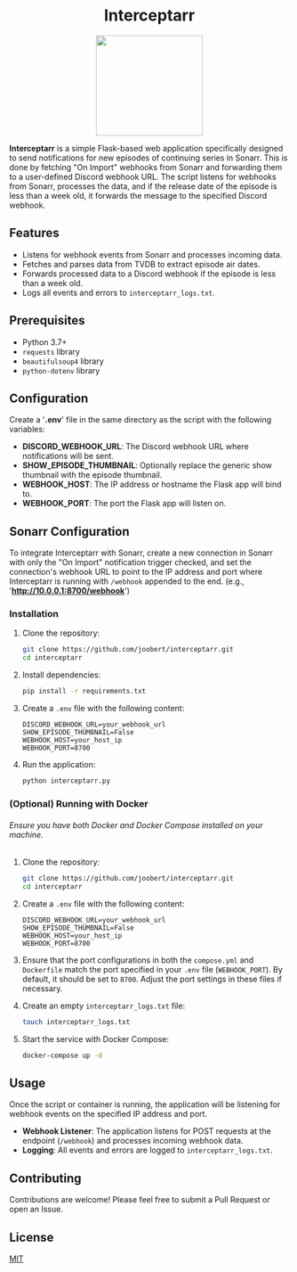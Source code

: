 <h1 align="center">
  Interceptarr
</h1>

<p align="center">
  <img width="192" height="180" src="https://i.imgur.com/EnrnpKp.png">
</p>

**Interceptarr** is a simple Flask-based web application specifically designed to send notifications for new episodes of continuing series in Sonarr. This is done by fetching "On Import" webhooks from Sonarr and forwarding them to a user-defined Discord webhook URL. The script listens for webhooks from Sonarr, processes the data, and if the release date of the episode is less than a week old, it forwards the message to the specified Discord webhook.

## Features

- Listens for webhook events from Sonarr and processes incoming data.
- Fetches and parses data from TVDB to extract episode air dates.
- Forwards processed data to a Discord webhook if the episode is less than a week old.
- Logs all events and errors to `interceptarr_logs.txt`.

## Prerequisites

- Python 3.7+
- `requests` library
- `beautifulsoup4` library
- `python-dotenv` library

## Configuration

Create a '**.env**' file in the same directory as the script with the following variables:
- **DISCORD_WEBHOOK_URL**: The Discord webhook URL where notifications will be sent.
- **SHOW_EPISODE_THUMBNAIL**: Optionally replace the generic show thumbnail with the episode thumbnail.
- **WEBHOOK_HOST**: The IP address or hostname the Flask app will bind to.
- **WEBHOOK_PORT**: The port the Flask app will listen on.

## Sonarr Configuration

To integrate Interceptarr with Sonarr, create a new connection in Sonarr with only the "On Import" notification trigger checked, and set the connection's webhook URL to point to the IP address and port where Interceptarr is running with `/webhook` appended to the end. (e.g., '**http://10.0.0.1:8700/webhook**')

### Installation

1. Clone the repository:
    ```sh
    git clone https://github.com/joobert/interceptarr.git
    cd interceptarr
    ```

2. Install dependencies:
    ```sh
    pip install -r requirements.txt
    ```

3. Create a `.env` file with the following content:
    ```env
    DISCORD_WEBHOOK_URL=your_webhook_url
    SHOW_EPISODE_THUMBNAIL=False
    WEBHOOK_HOST=your_host_ip
    WEBHOOK_PORT=8700
    ```

4. Run the application:
    ```sh
    python interceptarr.py
    ```

### (Optional) Running with Docker

###### Ensure you have both Docker and Docker Compose installed on your machine.

1. Clone the repository:
    ```sh
    git clone https://github.com/joobert/interceptarr.git
    cd interceptarr
    ```

2. Create a `.env` file with the following content:
    ```env
    DISCORD_WEBHOOK_URL=your_webhook_url
    SHOW_EPISODE_THUMBNAIL=False
    WEBHOOK_HOST=your_host_ip
    WEBHOOK_PORT=8700
    ```

3. Ensure that the port configurations in both the `compose.yml` and `Dockerfile` match the port specified in your `.env` file (`WEBHOOK_PORT`). By default, it should be set to `8700`. Adjust the port settings in these files if necessary.  

4. Create an empty `interceptarr_logs.txt` file:
    ```sh
    touch interceptarr_logs.txt
    ```

5. Start the service with Docker Compose:
    ```sh
    docker-compose up -d
    ```

## Usage

Once the script or container is running, the application will be listening for webhook events on the specified IP address and port.

- **Webhook Listener**: The application listens for POST requests at the endpoint (`/webhook`) and processes incoming webhook data.
- **Logging**: All events and errors are logged to `interceptarr_logs.txt`.

## Contributing

Contributions are welcome! Please feel free to submit a Pull Request or open an Issue.

## License

[MIT](https://choosealicense.com/licenses/mit/)
